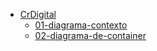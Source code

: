 * [CrDigital](HOME)
  * [01-diagrama-contexto](01-diagrama-contexto/HOME)
  * [02-diagrama-de-container](02-diagrama-de-container/HOME)

